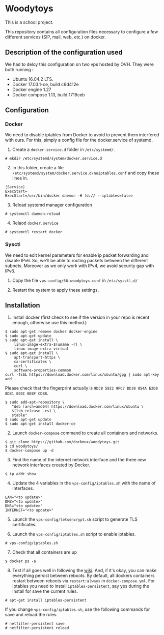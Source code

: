 # Woodytoys

This is a school project.

This repository contains all configuration files necessary to configure a few different services (SIP, mail, web, etc.) on docker.

## Description of the configuration used
We had to deloy this configuration on two vps hosted by OVH. They were both running :

 - Ubuntu 16.04.2 LTS.
 - Docker 17.03.1-ce, build c6d412e
 - Docker engine 1.27
 - Docker compose 1.13, build 1719ceb

## Configuration
### Docker

We need to disable iptables from Docker to avoid to prevent them interfered with ours.
For this, simply a config file for the docker.service of systemd.

1. Create a `docker.service.d` folder in `/etc/systemd/`.

```
# mkdir /etc/systemd/system/docker.service.d
```

2. In this folder, create a file `/etc/systemd/system/docker.service.d/noiptables.conf` and copy these lines in.

```
[Service]
ExecStart=
ExecStart=/usr/bin/docker daemon -H fd:// --iptables=false
```

3. Reload systemd manager configuration

```
# systemctl daemon-reload
```

4. Relaod `docker.service`

```
# systemctl restart docker
```

### Sysctl
We need to edit kernel parameters for enable ip packet forwarding and disable IPv6.
So, we'll be able to routing packets between the different subnets.
Moreover as we only work with IPv4, we avoid security gap with IPv6.

1. Copy the file `vps-config/66-woodytoys.conf` in `/etc/sysctl.d/`

2. Restart the system to apply these settings.

## Installation

1. Install docker (first check to see if the version in your repo is recent enough, otherwise use this method.)

```
$ sudo apt-get remove docker docker-engine
$ sudo apt-get update
$ sudo apt-get install \
    linux-image-extra-$(uname -r) \
    linux-image-extra-virtual
$ sudo apt-get install \
    apt-transport-https \
    ca-certificates \
    curl \
    software-properties-common
curl -fsSL https://download.docker.com/linux/ubuntu/gpg | sudo apt-key add -
```
Please check that the fingerprint actually is `9DC8 5822 9FC7 DD38 854A E2D8 8D81 803C 0EBF CD88`.
```
$ sudo add-apt-repository \
   "deb [arch=amd64] https://download.docker.com/linux/ubuntu \
   $(lsb_release -cs) \
   stable"
$ sudo apt-get update
$ sudo apt-get install docker-ce
```

2. Launch `docker-compose` command to create all containers and networks.

```
$ git clone https://github.com/docknux/woodytoys.git
$ cd woodytoys/
$ docker-compose up -d
```

3. Find the name of the internet network interface and the three new network interfaces created by Docker.

```
$ ip addr show
```

4. Update the 4 variables in the `vps-config/iptables.sh` with the name of interfaces.

```
LAN="<to update>"
DMZ="<to update>"
DNS="<to update>"
INTERNET="<to update>"
```

5. Launch the `vps-config/letsencrypt.sh` script to generate TLS certificates.

6. Launch the `vps-config/iptables.sh` script to enable iptables.

```
# vps-config/iptables.sh
```

7. Check that all containers are up

```
$ docker ps -a
```

8. Test if all goes well in following the [wiki](https://github.com/docknux/woodytoys/wiki). And, if it's okay, you can make everything persist between reboots. By default, all dockers containers restart between reboots via `restart:always` in `docker-compose.yml`. For iptables you need to install `iptables-persistent`, say yes during the install for save the current rules.

```
# apt-get install iptables-persistent 
```

If you change `vps-config/iptables.sh`, use the following commands for save and reload the rules.

```
# netfilter-persistent save
# netfilter-persistent reload
```
